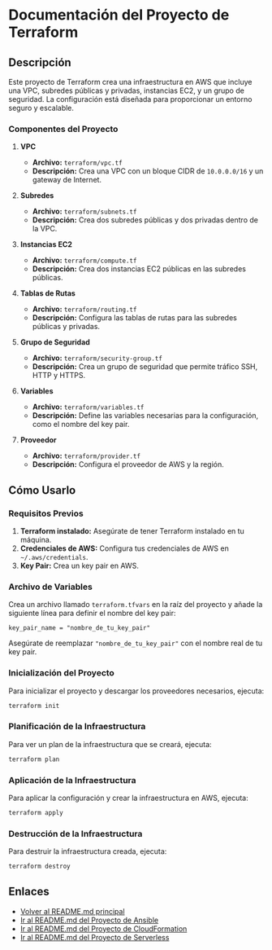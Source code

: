 # Documentación del Proyecto de Terraform

## Descripción

Este proyecto de Terraform crea una infraestructura en AWS que incluye una VPC, subredes públicas y privadas, instancias EC2, y un grupo de seguridad. La configuración está diseñada para proporcionar un entorno seguro y escalable.

### Componentes del Proyecto

1. **VPC**
   - **Archivo:** `terraform/vpc.tf`
   - **Descripción:** Crea una VPC con un bloque CIDR de `10.0.0.0/16` y un gateway de Internet.

2. **Subredes**
   - **Archivo:** `terraform/subnets.tf`
   - **Descripción:** Crea dos subredes públicas y dos privadas dentro de la VPC.

3. **Instancias EC2**
   - **Archivo:** `terraform/compute.tf`
   - **Descripción:** Crea dos instancias EC2 públicas en las subredes públicas.

4. **Tablas de Rutas**
   - **Archivo:** `terraform/routing.tf`
   - **Descripción:** Configura las tablas de rutas para las subredes públicas y privadas.

5. **Grupo de Seguridad**
   - **Archivo:** `terraform/security-group.tf`
   - **Descripción:** Crea un grupo de seguridad que permite tráfico SSH, HTTP y HTTPS.

6. **Variables**
   - **Archivo:** `terraform/variables.tf`
   - **Descripción:** Define las variables necesarias para la configuración, como el nombre del key pair.

7. **Proveedor**
   - **Archivo:** `terraform/provider.tf`
   - **Descripción:** Configura el proveedor de AWS y la región.

## Cómo Usarlo

### Requisitos Previos

1. **Terraform instalado:** Asegúrate de tener Terraform instalado en tu máquina.
2. **Credenciales de AWS:** Configura tus credenciales de AWS en `~/.aws/credentials`.
3. **Key Pair:** Crea un key pair en AWS.

### Archivo de Variables

Crea un archivo llamado `terraform.tfvars` en la raíz del proyecto y añade la siguiente línea para definir el nombre del key pair:

```hcl
key_pair_name = "nombre_de_tu_key_pair"
```

Asegúrate de reemplazar `"nombre_de_tu_key_pair"` con el nombre real de tu key pair.

### Inicialización del Proyecto

Para inicializar el proyecto y descargar los proveedores necesarios, ejecuta:

```bash
terraform init
```

### Planificación de la Infraestructura

Para ver un plan de la infraestructura que se creará, ejecuta:

```bash
terraform plan
```

### Aplicación de la Infraestructura

Para aplicar la configuración y crear la infraestructura en AWS, ejecuta:

```bash
terraform apply
```

### Destrucción de la Infraestructura

Para destruir la infraestructura creada, ejecuta:

```bash
terraform destroy
```

## Enlaces

- [Volver al README.md principal](../README.md)
- [Ir al README.md del Proyecto de Ansible](../ansible/README.md)
- [Ir al README.md del Proyecto de CloudFormation](../cloudformation/README.md)
- [Ir al README.md del Proyecto de Serverless](../serverless/README.md)
